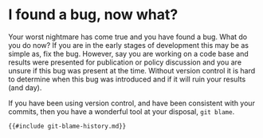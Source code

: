 # I found a bug, now what?

Your worst nightmare has come true and you have found a bug. 
What do you do now? 
If you are in the early stages of development this may be as simple as, fix the bug. However, say you are working on a code base and results were presented for publication or policy discussion and you are unsure if this bug was present at the time. 
Without version control it is hard to determine when this bug was introduced and if it will ruin your results (and day). 

If you have been using version control, and have been consistent with your commits, then you have a wonderful tool at your disposal, `git blame`.

```
{{#include git-blame-history.md}}
```